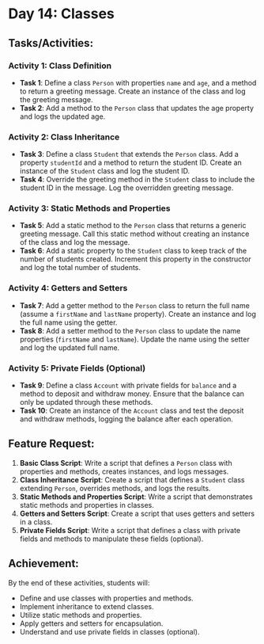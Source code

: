 # Day 14: Classes

## Tasks/Activities:

### Activity 1: Class Definition

- **Task 1**: Define a class `Person` with properties `name` and `age`, and a method to return a greeting message. Create an instance of the class and log the greeting message.
- **Task 2**: Add a method to the `Person` class that updates the age property and logs the updated age.

### Activity 2: Class Inheritance

- **Task 3**: Define a class `Student` that extends the `Person` class. Add a property `studentId` and a method to return the student ID. Create an instance of the `Student` class and log the student ID.
- **Task 4**: Override the greeting method in the `Student` class to include the student ID in the message. Log the overridden greeting message.

### Activity 3: Static Methods and Properties

- **Task 5**: Add a static method to the `Person` class that returns a generic greeting message. Call this static method without creating an instance of the class and log the message.
- **Task 6**: Add a static property to the `Student` class to keep track of the number of students created. Increment this property in the constructor and log the total number of students.

### Activity 4: Getters and Setters

- **Task 7**: Add a getter method to the `Person` class to return the full name (assume a `firstName` and `lastName` property). Create an instance and log the full name using the getter.
- **Task 8**: Add a setter method to the `Person` class to update the name properties (`firstName` and `lastName`). Update the name using the setter and log the updated full name.

### Activity 5: Private Fields (Optional)

- **Task 9**: Define a class `Account` with private fields for `balance` and a method to deposit and withdraw money. Ensure that the balance can only be updated through these methods.
- **Task 10**: Create an instance of the `Account` class and test the deposit and withdraw methods, logging the balance after each operation.

## Feature Request:

1. **Basic Class Script**: Write a script that defines a `Person` class with properties and methods, creates instances, and logs messages.
2. **Class Inheritance Script**: Create a script that defines a `Student` class extending `Person`, overrides methods, and logs the results.
3. **Static Methods and Properties Script**: Write a script that demonstrates static methods and properties in classes.
4. **Getters and Setters Script**: Create a script that uses getters and setters in a class.
5. **Private Fields Script**: Write a script that defines a class with private fields and methods to manipulate these fields (optional).

## Achievement:

By the end of these activities, students will:

- Define and use classes with properties and methods.
- Implement inheritance to extend classes.
- Utilize static methods and properties.
- Apply getters and setters for encapsulation.
- Understand and use private fields in classes (optional).
